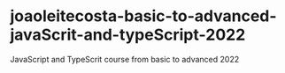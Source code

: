 # joaoleitecosta-basic-to-advanced-javaScrit-and-typeScript-2022
JavaScript and TypeScrit course from basic to advanced 2022

